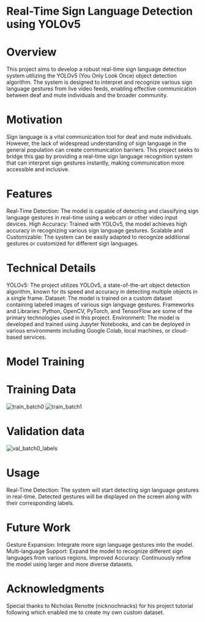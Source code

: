 # Real-Time Sign Language Detection using YOLOv5
# Overview
This project aims to develop a robust real-time sign language detection system utilizing the YOLOv5 (You Only Look Once) object detection algorithm. The system is designed to interpret and recognize various sign language gestures from live video feeds, enabling effective communication between deaf and mute individuals and the broader community.
# Motivation
Sign language is a vital communication tool for deaf and mute individuals. However, the lack of widespread understanding of sign language in the general population can create communication barriers. This project seeks to bridge this gap by providing a real-time sign language recognition system that can interpret sign gestures instantly, making communication more accessible and inclusive.
# Features
Real-Time Detection: The model is capable of detecting and classifying sign language gestures in real-time using a webcam or other video input devices.
High Accuracy: Trained with YOLOv5, the model achieves high accuracy in recognizing various sign language gestures.
Scalable and Customizable: The system can be easily adapted to recognize additional gestures or customized for different sign languages.
# Technical Details
YOLOv5: The project utilizes YOLOv5, a state-of-the-art object detection algorithm, known for its speed and accuracy in detecting multiple objects in a single frame.
Dataset: The model is trained on a custom dataset containing labeled images of various sign language gestures.
Frameworks and Libraries: Python, OpenCV, PyTorch, and TensorFlow are some of the primary technologies used in this project.
Environment: The model is developed and trained using Jupyter Notebooks, and can be deployed in various environments including Google Colab, local machines, or cloud-based services.
# Model Training
# Training Data
![train_batch0](https://github.com/user-attachments/assets/d732b84e-5f58-4f9d-a3f7-9101a26a5ded)
![train_batch1](https://github.com/user-attachments/assets/d63cd54d-85f0-40ea-814f-18e13b8875ed)
# Validation data 
![val_batch0_labels](https://github.com/user-attachments/assets/1e7de8ce-ea96-4987-9558-e0f29ebb3819)
# Usage
Real-Time Detection: The system will start detecting sign language gestures in real-time. Detected gestures will be displayed on the screen along with their corresponding labels.
# Future Work
Gesture Expansion: Integrate more sign language gestures into the model.
Multi-language Support: Expand the model to recognize different sign languages from various regions.
Improved Accuracy: Continuously refine the model using larger and more diverse datasets.
# Acknowledgments
Special thanks to Nicholas Renotte (nicknochnacks) for his project tutorial following which enabled me to create my own custom dataset.
